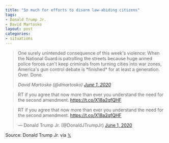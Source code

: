 ```yaml
---
title: "So much for efforts to disarm law-abiding citizens"
tags:
- Donald Trump Jr.
- David Martosko
layout: post
categories:
- situations
---
```


> One surely unintended consequence of this week's violence: When the National Guard is patrolling the streets because huge armed police forces can't keep criminals from turning cities into war zones, America's gun control debate is \*finished\* for at least a generation. Over. Done.
>
> <cite>David Martosko (@dmartosko) [June 1, 2020](https://x.com/dmartosko/status/1267295764092461056)</cite>

> RT if you agree that now more than ever you understand the need for the second amendment. <https://t.co/X18a2qfQHF>

<blockquote class="twitter-tweet"><p lang="en" dir="ltr">RT if you agree that now more than ever you understand the need for the second amendment. <a href="https://t.co/X18a2qfQHF">https://t.co/X18a2qfQHF</a></p>&mdash; Donald Trump Jr. (@DonaldJTrumpJr) <a href="https://twitter.com/DonaldJTrumpJr/status/1267443005734236160?ref_src=twsrc%5Etfw">June 1, 2020</a></blockquote> <script async src="https://platform.twitter.com/widgets.js" charset="utf-8"></script>

Source: Donald Trump Jr. via [𝕏](https://x.com)
